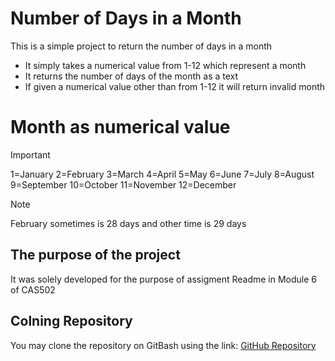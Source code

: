 # Number of Days in a Month
This is a simple project to return the number of days in a month
- It simply takes a numerical value from 1-12 which represent a month
- It returns the number of days of the month as a text
- If given a numerical value other than from 1-12 it will return invalid month

# Month as numerical value
> [!IMPORTANT]
> 1=January 2=February 3=March 4=April 5=May 6=June 7=July 8=August 9=September 10=October 11=November 12=December

> [!NOTE]
> February sometimes is 28 days and other time is 29 days

## The purpose of the project
It was solely developed for the purpose of assigment Readme in Module 6 of CAS502

## Colning Repository
You may clone the repository on GitBash using the link: [GitHub Repository](https://github.com/AAlbashir/Number-of-Days-in-a-Month.git)
